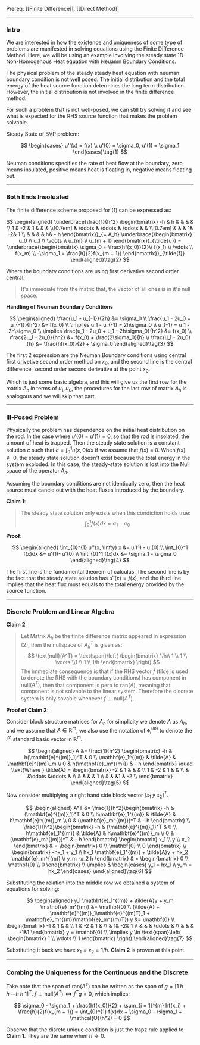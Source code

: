 Prereq: [[Finite Difference]], [[Direct Method]]

---
### **Intro**

We are interested in how the existence and uniqueness of some type of problems are manifested in solving equations using the Finite Difference Method. Here, we will be using an example involving the steady state 1D Non-Homogenous Heat equation with Neuamn Boundary Conditions. 

The physical problem of the steady steady heat equation with neuman boundary condition is not well posed. The initial distribution and the total energy of the heat source function determines the long term distribution. However, the initial distribution is not involved in the finite difference method. 

For such a problem that is not well-posed, we can still try solving it and see what is expected for the RHS source function that makes the problem solvable. 

Steady State of BVP problem: 

$$
\begin{cases}
    u''(x) = f(x)
    \\
    u'(0) = \sigma_0, u'(1) = \sigma_1
\end{cases}\tag{1}
$$

Neuman conditions specifies the rate of heat flow at the boundary, zero means insulated, positive means heat is floating in, negative means floating out. 

---
### **Both Ends Insoluated**

The finite difference scheme proposed for (1) can be expressed as: 

$$
\begin{aligned}
    \underbrace{\frac{1}{h^2}
    \begin{bmatrix}
        -h & h & & & & \\
        1 & -2 & 1 & & & \\[0.7em]
        & \ddots & \ddots & \ddots  & & \\[0.7em]
        & & & 1& -2& 1 \\
        & & & & h& - h
    \end{bmatrix}}_{= A_h}
    \underbrace{\begin{bmatrix}
        u_0 \\ u_1 \\ \vdots \\ u_{m} \\ u_{m + 1}
    \end{bmatrix}}_{\tilde{u}} 
    = 
	\underbrace{\begin{bmatrix}
        \sigma_0 + \frac{hf(x_0)}{2}\\ f(x_1) \\ \vdots \\ f(x_m) \\ -\sigma_1 + 
        \frac{h}{2}f(x_{m + 1})
    \end{bmatrix}}_{\tilde{f}}
\end{aligned}\tag{2}
$$

Where the boundary conditions are using first derivative second order central. 

> It's immediate from the matrix that, the vector of all ones is in it's null space. 

**Handling of Neuman Boundary Conditions** 

$$
\begin{aligned}
    \frac{u_1 - u_{-1}}{2h} &= \sigma_0
    \\
    \frac{u_1 - 2u_0 + u_{-1}}{h^2} &= f(x_0)
    \\
    \implies 
    u_1 - u_{-1} = 2h\sigma_0
    \\
    u_{-1} = u_1 - 2h\sigma_0 
    \\
    \implies 
    \frac{u_1 - 2u_0 + u_1 - 2h\sigma_0}{h^2} &= f(x_0)
    \\
    \frac{2u_1 - 2u_0}{h^2} &= f(x_0) + \frac{2\sigma_0}{h}
    \\
    \frac{u_1 - 2u_0}{h} &= 
    \frac{hf(x_0)}{2} + \sigma_0
\end{aligned}\tag{3}
$$

The first 2 expression are the Neuman Boundary conditions using central first drivetive second order method on $x_0$, and the second line is the central difference, second order second derivative at the point $x_0$. 

Which is just some basic algebra, and this will give us the first row for the matrix $A_h$ in terms of $u_1, u_0$, the procedures for the last row of matrix $A_h$ is analogous and we will skip that part. 

---
### **Ill-Posed Problem**

Physically the problem has dependence on the initial heat distribution on the rod. In the case where $u'(0) = u'(1) = 0$, so that the rod is insolated, the amount of heat is trapped. Then the steady state solution is a constant solution $c$ such that $c = \int_{0}^1 u(x, 0) dx$ if we assume that $f(x) \equiv 0$. When $f(x)\not\equiv 0$, the steady state solution doesn't exist because the total energy in the system exploded. In this case, the steady-state solution is lost into the Null space of the operator $A_h$. 

Assuming the boundary conditions are not identically zero, then the heat source must cancle out with the heat fluxes introduced by the boundary. 

**Claim 1**:

> The steady state solution only exists when this condiction holds true: 
> $$
> \int_0^1 f(x)dx = \sigma_1 - \sigma_0
> $$

**Proof**: 

$$
\begin{aligned}
    \int_{0}^{1} 
        u''(x, \infty)
    x &= u'(1) - u'(0)
    \\
    \int_{0}^1 f(x)dx &= u'(1)- u'(0)
    \\
    \int_{0}^1 f(x)dx &= \sigma_1 - \sigma_0
\end{aligned}\tag{4}
$$

The first line is the fundamental theorem of calculus. The second line is by the fact that the steady state solution has $u''(x) = f(x)$, and the third line implies that the heat flux must equals to the total energy provided by the source function. 


---
### **Discrete Problem and Linear Algebra**

**Claim 2**

> Let Matrix $A_h$ be the finite difference matrix appeared in expression (2), then the nullspace of $A^T_h$ is given as: 
> $$
>     \text{null}(A^T) = \text{span}\left(
>         \begin{bmatrix}
>             1/h\\ 1 \\ 1 \\ \vdots \\1 \\ 1 \\ 1/h
>         \end{bmatrix}
>     \right)
> $$
> The immediate consequence is that if the RHS vector $\tilde{f}$ (tilde is used to denote the RHS with the boundary conditions)  has component in $\text{null}(A^T)$, then that component is perp to $\text{ran}(A)$, meaning that component is not solvable to the linear system. Therefore the discrete system is only sovable whenever $\tilde{f}\perp \text{null}(A^T)$. 

**Proof of Claim 2:**

Consider block structure matrices for $A_h$ for simplicity we denote $A$ as $A_h$, and we assume that $A \in \mathbb{R}^m$, we also use the notation of $\mathbf{e}^{(m)}_i$ to denote the $i^{th}$ standard basis vector in $\mathbb{R}^m$. 

$$
\begin{aligned}
    A &= \frac{1}{h^2} 
            \begin{bmatrix}
                -h & h(\mathbf{e}^{(m)}_1)^T & 0 \\
                \mathbf{e}_1^{(m)} & \tilde{A} & \mathbf{e}^{(m)}_m \\ 
                0 & h(\mathbf{e}_m^{(m)}) & - h
            \end{bmatrix} 
            \quad
            \text{Where } 
            \tilde{A} = \begin{bmatrix}
                -2 & 1  & & &  \\
                1 & -2 & 1 & &  \\
                & &\ddots &\ddots &  \\ 
                & & & & 1  \\ 
                & & &1 & -2 \\ 
            \end{bmatrix}
\end{aligned}\tag{5}
$$

Now consider multiplying a right hand side block vector $[x_1 \; y \; x_2]^T$. 

$$
\begin{aligned}
    A^T &= 
    \frac{1}{h^2}\begin{bmatrix}
        -h & (\mathbf{e}^{(m)}_1)^T & 0 \\
        h\mathbf{e}_1^{(m)} & \tilde{A} & h\mathbf{e}^{(m)}_m \\ 
        0 & (\mathbf{e}_m^{(m)})^T & - h
    \end{bmatrix} 
    \\
    \frac{1}{h^2}\begin{bmatrix}
        -h & (\mathbf{e}^{(m)}_1)^T & 0 \\
        h\mathbf{e}_1^{(m)} & \tilde{A} & h\mathbf{e}^{(m)}_m \\ 
        0 & (\mathbf{e}_m^{(m)})^T & - h
    \end{bmatrix} 
    \begin{bmatrix}
        x_1 \\ y \\ x_2
    \end{bmatrix}
    & =
    \begin{bmatrix}
        0 \\ \mathbf{0} \\ 0
    \end{bmatrix}
    \\
    \begin{bmatrix}
        -hx_1 + y_1 
        \\
        hx_1 \mathbf{e}_1^{(m)} + \tilde{A}y + hx_2 \mathbf{e}_m^{(m)}
        \\
        y_m -x_2 h
    \end{bmatrix}
    & =
    \begin{bmatrix}
        0 \\ \mathbf{0} \\ 0
    \end{bmatrix}
    \\
    \implies & 
    \begin{cases}
        y_1 = hx_1 \\ 
        y_m = hx_2
    \end{cases}
\end{aligned}\tag{6}
$$

Substituting the relation into the middle row we obtained a system of equations for solving: 

$$
\begin{aligned}
    y_1 \mathbf{e}_1^{(m)} + \tilde{A}y + y_m \mathbf{e}_m^{(m)} 
    &= \mathbf{0}
    \\
    (\tilde{A} + \mathbf{e}^{(m)}_1\mathbf{e}^{(m)T}_1 + \mathbf{e}_m^{(m)}\mathbf{e}_m^{(m)T}) y &= \mathbf{0}
    \\
    \begin{bmatrix}
        -1 & 1 & & \\
        1 & -2 & 1 & \\
        & 1& -2& 1 \\
        & & & \ddots & \\
        & & & -1&1 
    \end{bmatrix} y = \mathbf{0}
    \\
    \implies
    y \in \text{span}\left(
        \begin{bmatrix}
            1 \\ \vdots \\ 1
        \end{bmatrix}
    \right)
\end{aligned}\tag{7}
$$

Substituting it back we have $x_1 = x_2 = 1/h$. **Claim 2** is proven at this point. 

---
### **Combing the Uniqueness for the Continuous and the Discrete**

Take note that the span of $\text{ran}(A^T)$ can be written as the span of $g = [1 \; h\; h\; \cdots h\; h\; 1]^T$. $\tilde{f} \perp \text{null}(A^T) \iff \tilde{f}^Tg = 0$, which implies: 

$$
\sigma_0  - \sigma_1 + \frac{hf(x_0)}{2} + \sum_{i = 1}^{m} hf(x_i) + \frac{h}{2}f(x_{m + 1}) = \int_{0}^{1} f(x)dx + \sigma_0 - \sigma_1 + \mathcal{O}(h^2) = 0
$$

Observe that the disrete unique condition is just the trapz rule applied to **Claim 1**. They are the same when $h\rightarrow 0$. 

